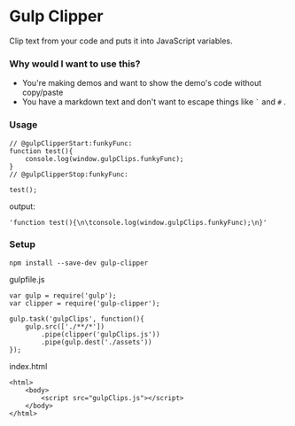 
Gulp Clipper
============

Clip text from your code and puts it into JavaScript variables.


### Why would I want to use this?
  * You're making demos and want to show the demo's code without copy/paste
  * You have a markdown text and don't want to escape things like `` ` `` and `#` .


### Usage

```
// @gulpClipperStart:funkyFunc:
function test(){
	console.log(window.gulpClips.funkyFunc);
}
// @gulpClipperStop:funkyFunc:

test();
```

output:
```
'function test(){\n\tconsole.log(window.gulpClips.funkyFunc);\n}'
```

### Setup

`npm install --save-dev gulp-clipper`

gulpfile.js
```
var gulp = require('gulp');
var clipper = require('gulp-clipper');

gulp.task('gulpClips', function(){
    gulp.src(['./**/*'])
        .pipe(clipper('gulpClips.js'))
        .pipe(gulp.dest('./assets'))
});
```

index.html
```
<html>
	<body>
		<script src="gulpClips.js"></script>
	</body>
</html>
```